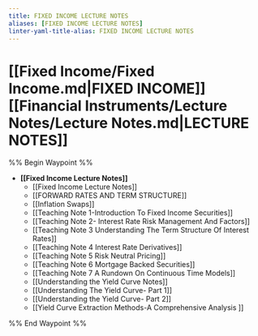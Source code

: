 ```yaml
---
title: FIXED INCOME LECTURE NOTES
aliases: [FIXED INCOME LECTURE NOTES]
linter-yaml-title-alias: FIXED INCOME LECTURE NOTES
---
```


# [[Fixed Income/Fixed Income.md|FIXED INCOME]] [[Financial Instruments/Lecture Notes/Lecture Notes.md|LECTURE NOTES]]

%% Begin Waypoint %%
- **[[Fixed Income Lecture Notes]]**
	- [[Fixed Income Lecture Notes]]
	- [[FORWARD RATES AND TERM STRUCTURE]]
	- [[Inflation Swaps]]
	- [[Teaching Note 1-Introduction To Fixed Income Securities]]
	- [[Teaching Note 2- Interest Rate Risk Management And Factors]]
	- [[Teaching Note 3 Understanding The Term Structure Of Interest Rates]]
	- [[Teaching Note 4 Interest Rate Derivatives]]
	- [[Teaching Note 5 Risk Neutral Pricing]]
	- [[Teaching Note 6 Mortgage Backed Securities]]
	- [[Teaching Note 7 A Rundown On Continuous Time Models]]
	- [[Understanding the Yield Curve Notes]]
	- [[Understanding The Yield Curve- Part 1]]
	- [[Understanding the Yield Curve- Part 2]]
	- [[Yield Curve Extraction Methods-A Comprehensive Analysis ]]

%% End Waypoint %%

